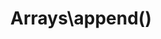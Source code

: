 ---
title: Arrays\append()
description: >
 Creates a function which adds the defined values to the end of an array.

layout: composable_function
group: arrays
subgroup: array_manipulation
categories: [array, array manipulation]
coreFunctions: 
    - array_push()

source: https://github.com/gin0115/pinkcrab_function_constructors/blob/master/src/arrays.php#L43
namespace: PinkCrab\FunctionConstructors\Arrays
since: 0.3.0

deprecated: false
alternative: false

definition: >
 /**
  * Returns a Closure for appending a value to an array.
  *
  * @param mixed $value
  * @return Closure(array<int|string, mixed>):array<int|string, mixed>
  */
 Arrays\append(mixed $value): Closure
closure: >
 /**
   * @param array<int|string, mixed> $array
   * @return array<int|string, mixed>
   */
 $function (array $data): array

examplePartial: >
 // Create the closure that adds 'a' to the end of an array.

 $addA = Arrays\append('a');


 // Called as a function.

 var_dump($addA(['b', 'c'])); // ['b', 'c', 'a']



exampleCurried: >
 // Adds `a` to the end of an array

  var_dump(Arrays\append('a')(['b', 'c'])); // ['b', 'c', 'a']


---